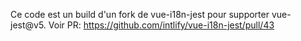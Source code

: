Ce code est un build d'un fork de vue-i18n-jest pour supporter vue-jest@v5.
Voir PR: https://github.com/intlify/vue-i18n-jest/pull/43
